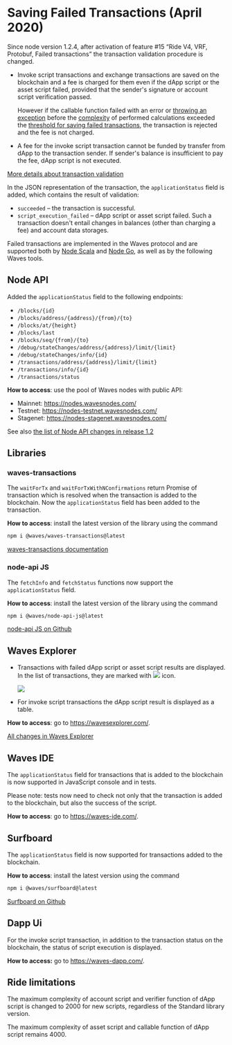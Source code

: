 # Saving Failed Transactions (April 2020)

Since node version 1.2.4, after activation of feature #15 “Ride V4, VRF, Protobuf, Failed transactions” the transaction validation procedure is changed.

* Invoke script transactions and exchange transactions are saved on the blockchain and a fee is charged for them even if the dApp script or the asset script failed, provided that the sender's signature or account script verification passed.

   However if the callable function failed with an error or [throwing an exception](/en/ride/exceptions) before the [complexity](/en/ride/base-concepts/complexity) of performed calculations exceeded the [threshold for saving failed transactions](/en/ride/limits/), the transaction is rejected and the fee is not charged.

* A fee for the invoke script transaction cannot be funded by transfer from dApp to the transaction sender. If sender's balance is insufficient to pay the fee, dApp script is not executed.

[More details about transaction validation](/en/blockchain/transaction/transaction-validation)

In the JSON representation of the transaction, the `applicationStatus` field is added, which contains the result of validation:
* `succeeded` – the transaction is successful.
* `script_execution_failed` – dApp script or asset script failed. Such a transaction doesn't entail changes in balances (other than charging a fee) and account data storages.

Failed transactions are implemented in the Waves protocol and are supported both by [Node Scala](https://github.com/wavesplatform/Waves/releases) and [Node Go](https://github.com/wavesplatform/gowaves/releases/), as well as by the following Waves tools.

## Node API

Added the `applicationStatus` field to the following endpoints:

   * `/blocks/{id}`
   * `/blocks/address/{address}/{from}/{to}`
   * `/blocks/at/{height}`
   * `/blocks/last`
   * `/blocks/seq/{from}/{to}`
   * `/debug/stateChanges/address/{address}/limit/{limit}`
   * `/debug/stateChanges/info/{id}`
   * `/transactions/address/{address}/limit/{limit}`
   * `/transactions/info/{id}`
   * `/transactions/status`

**How to access**: use the pool of Waves nodes with public API:
* Mainnet: <https://nodes.wavesnodes.com/>
* Testnet: <https://nodes-testnet.wavesnodes.com/>
* Stagenet: <https://nodes-stagenet.wavesnodes.com/>

See also [the list of Node API changes in release 1.2](/en/keep-in-touch/release-notes#rest-api-updates)

## Libraries

### waves-transactions

The `waitForTx` and `waitForTxWithNConfirmations` return Promise of transaction which is resolved when the transaction is added to the blockchain. Now the `applicationStatus` field has been added to the transaction.

**How to access**: install the latest version of the library using the command

```bash
npm i @waves/waves-transactions@latest
```

[waves-transactions documentation](https://wavesplatform.github.io/waves-transactions/)

### node-api JS

The `fetchInfo` and `fetchStatus` functions now support the `applicationStatus` field.

**How to access**: install the latest version of the library using the command

```bash
npm i @waves/node-api-js@latest
```

[node-api JS on Github](https://github.com/wavesplatform/node-api-js/)

## Waves Explorer

* Transactions with failed dApp script or asset script results are displayed. In the list of transactions, they are marked with ![](./_assets/stop.png) icon.

   ![](./_assets/failed-transaction.png)

* For invoke script transactions the dApp script result is displayed as a table.

**How to access**: go to <https://wavesexplorer.com/>.

[All changes in Waves Explorer](/en/keep-in-touch/release-notes#waves-explorer)

## Waves IDE

The `applicationStatus` field for transactions that is added to the blockchain is now supported in JavaScript console and in tests.

Please note: tests now need to check not only that the transaction is added to the blockchain, but also the success of the script.

**How to access**: go to <https://waves-ide.com/>.

## Surfboard

The `applicationStatus` field is now supported for transactions added to the blockchain.

**How to access**: install the latest version using the command

```bash
npm i @waves/surfboard@latest
```

[Surfboard on Github](https://github.com/wavesplatform/surfboard)

## Dapp Ui

For the invoke script transaction, in addition to the transaction status on the blockchain, the status of script execution is displayed.

**How to access:** go to <https://waves-dapp.com/>.

## Ride limitations

The maximum complexity of account script and verifier function of dApp script is changed to 2000 for new scripts, regardless of the Standard library version.

The maximum complexity of asset script and callable function of dApp script remains 4000.

